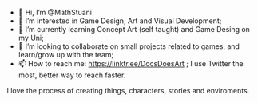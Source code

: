 - 👋 Hi, I’m @MathStuani
- 👀 I’m interested in Game Design, Art and Visual Development;
- 🌱 I’m currently learning Concept Art (self taught) and Game Desing on my Uni;
- 💞️ I’m looking to collaborate on small projects related to games, and learn/grow up with the team;
- 📫 How to reach me: https://linktr.ee/DocsDoesArt ; I use Twitter the most, better way to reach faster.

I love the process of creating things, characters, stories and enviroments. 

<!---
DocsMath/DocsMath is a ✨ special ✨ repository because its `README.md` (this file) appears on your GitHub profile.
You can click the Preview link to take a look at your changes.
--->
